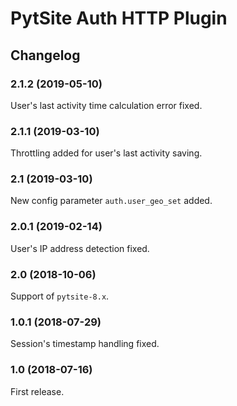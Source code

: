 # PytSite Auth HTTP Plugin


## Changelog


### 2.1.2 (2019-05-10)

User's last activity time calculation error fixed.


### 2.1.1 (2019-03-10)

Throttling added for user's last activity saving. 


### 2.1 (2019-03-10)

New config parameter `auth.user_geo_set` added.


### 2.0.1 (2019-02-14)

User's IP address detection fixed.


### 2.0 (2018-10-06)

Support of `pytsite-8.x`.


### 1.0.1 (2018-07-29)

Session's timestamp handling fixed.


### 1.0 (2018-07-16)

First release.
